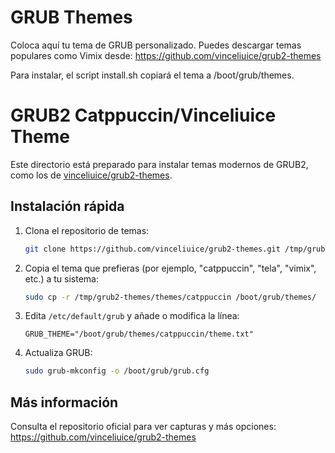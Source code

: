 # GRUB Themes

Coloca aquí tu tema de GRUB personalizado. Puedes descargar temas populares como Vimix desde:
https://github.com/vinceliuice/grub2-themes

Para instalar, el script install.sh copiará el tema a /boot/grub/themes.

# GRUB2 Catppuccin/Vinceliuice Theme

Este directorio está preparado para instalar temas modernos de GRUB2, como los de [vinceliuice/grub2-themes](https://github.com/vinceliuice/grub2-themes).

## Instalación rápida

1. Clona el repositorio de temas:
   ```bash
   git clone https://github.com/vinceliuice/grub2-themes.git /tmp/grub2-themes
   ```
2. Copia el tema que prefieras (por ejemplo, "catppuccin", "tela", "vimix", etc.) a tu sistema:
   ```bash
   sudo cp -r /tmp/grub2-themes/themes/catppuccin /boot/grub/themes/
   ```
3. Edita `/etc/default/grub` y añade o modifica la línea:
   ```
   GRUB_THEME="/boot/grub/themes/catppuccin/theme.txt"
   ```
4. Actualiza GRUB:
   ```bash
   sudo grub-mkconfig -o /boot/grub/grub.cfg
   ```

## Más información
Consulta el repositorio oficial para ver capturas y más opciones: https://github.com/vinceliuice/grub2-themes